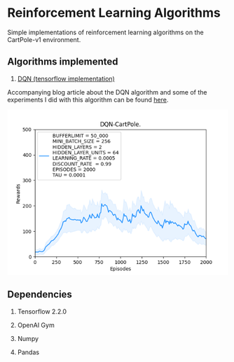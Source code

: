 # Reinforcement Learning Algorithms

Simple implementations of reinforcement learning algorithms on the CartPole-v1 environment.

## Algorithms implemented

1. [DQN (tensorflow implementation)](/DQN/dqn.py)

  Accompanying blog article about the DQN algorithm and some of the experiments I did with this algorithm can be found [here](kaustabpal.github.io/dqn).
  
  <img src="/DQN/Performance/final_experiment/final.png" alt="DQN Performance"/>



## Dependencies

1. Tensorflow 2.2.0

2. OpenAI Gym

3. Numpy

4. Pandas

